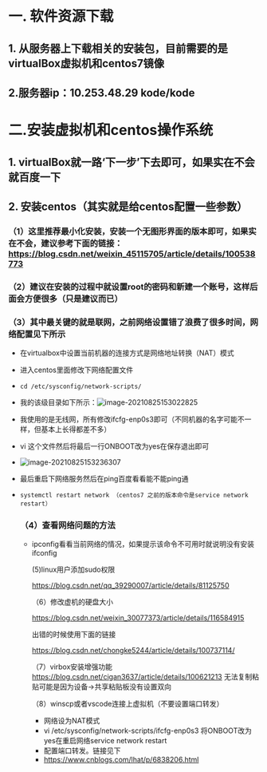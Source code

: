 # 一. 软件资源下载

## 1. 从服务器上下载相关的安装包，目前需要的是virtualBox虚拟机和centos7镜像

## 2.服务器ip：10.253.48.29  kode/kode



# 二.安装虚拟机和centos操作系统

## 1. virtualBox就一路‘下一步’下去即可，如果实在不会就百度一下

## 2. 安装centos（其实就是给centos配置一些参数）

### 	 （1）这里推荐最小化安装，安装一个无图形界面的版本即可，如果实在不会，建议参考下面的链接：https://blog.csdn.net/weixin_45115705/article/details/100538773

###  	（2）建议在安装的过程中就设置root的密码和新建一个账号，这样后面会方便很多（只是建议而已）

### 	（3）其中最关键的就是联网，之前网络设置错了浪费了很多时间，网络配置见下所示

- 在virtualbox中设置当前机器的连接方式是网络地址转换（NAT）模式

- 进入centos里面修改下网络配置文件 

- ```
  cd /etc/sysconfig/network-scripts/
  ```

- 我的该级目录如下所示：![image-20210825153022825](C:\Users\xiaotong.xie\AppData\Roaming\Typora\typora-user-images\image-20210825153022825.png)

- 我使用的是无线网，所有修改ifcfg-enp0s3即可（不同机器的名字可能不一样，但基本上长得都差不多）

- vi 这个文件然后将最后一行ONBOOT改为yes在保存退出即可

- ![image-20210825153236307](C:\Users\xiaotong.xie\AppData\Roaming\Typora\typora-user-images\image-20210825153236307.png)

- 最后重启下网络服务然后在ping百度看看能不能ping通

- ```
  systemctl restart network （centos7 之前的版本命令是service network restart）
  ```

  ### （4）查看网络问题的方法

  - ipconfig看看当前网络的情况，如果提示该命令不可用时就说明没有安装ifconfig

    

    (5)linux用户添加sudo权限

    https://blog.csdn.net/qq_39290007/article/details/81125750

    （6）修改虚机的硬盘大小

    https://blog.csdn.net/weixin_30077373/article/details/116584915

    出错的时候使用下面的链接

    https://blog.csdn.net/chongke5244/article/details/100737114/

    （7）virbox安装增强功能
    https://blog.csdn.net/cigan3637/article/details/100621213
    无法复制粘贴可能是因为设备->共享粘贴板没有设置双向

    （8）winscp或者vscode连接上虚拟机（不要设置端口转发）
    + 网络设为NAT模式
    + vi /etc/sysconfig/network-scripts/ifcfg-enp0s3 将ONBOOT改为yes在重启网络service network restart
    + 配置端口转发。链接见下
    + https://www.cnblogs.com/lhat/p/6838206.html
    
  
    

